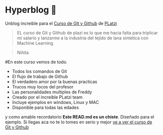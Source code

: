 # Hyperblog 💚
Unblog increible para el [Curso de GIt y Github](www.platzi.com) de [PLatzi](www.platzi.com)
> EL curso de Git y Github de plazi es lo que me hacia falta para triplicar mi salario y lanzarme a la industria del tejido de lana sintetica con Machine Learning

>Niñita

#En este curso vemos de todo.

- Todos los comandos de Git
- El flujo de trabajo de Github
- El verdadero amor por la buenas practicas
- Trucos muy locos del profesor
- Las personalidades multiples de Freddy
- Creado por el increible PLatzi team
- Incluye ejemplos en windows, Linux y MAC
- Disponible para todas las edades

y como amable recordatorio **Este READ.md es un chiste**. Diseñado para el ejemplo. Si llegas aca no te lo tomes en serio y mejor [ve a ver el curso de Git y Github](www.platzi.com) 
